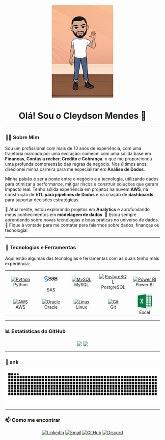 <div align="center">
  <img src="https://github.com/CleydsonMendes/CleydsonMendes/blob/main/avatar.jpg?raw=true" width="200px" alt="Avatar do Cleydson Mendes"/>
  <h1>Olá! Sou o Cleydson Mendes 👋</h1>
</div>

---

### 👨‍💻 Sobre Mim

Sou um profissional com mais de 10 anos de experiência, com uma trajetória marcada por uma evolução: comecei com uma sólida base em **Finanças, Contas a recber, Crédito e Cobrança**, o que me proporcionou uma profunda compreensão das regras de negócio. Nos últimos anos, direcionei minha carreira para me especializar em **Análise de Dados**.

Minha paixão é ser a ponte entre o negócio e a tecnologia, utilizando dados para otimizar a performance, mitigar riscos e construir soluções que geram impacto real. Tenho sólida experiência em projetos na nuvem **AWS**, na construção de **ETL para pipelines de Dados** e na criação de **dashboards** para suportar decisões estratégicas.

🔭 Atualmente, estou explorando projetos em **Analytics** e aprofundando meus conhecimentos em **modelagem de dados**.
🌱 Estou sempre aprendendo sobre novas tecnologias e boas práticas no universo de dados.
💬 Fique à vontade para me contatar para falarmos sobre dados, finanças ou tecnologia!

---

### 🚀 Tecnologias e Ferramentas

Aqui estão algumas das tecnologias e ferramentas com as quais tenho mais experiência:

<table align="center">
  <tr>
    <td align="center" width="96">
      <a href="https://www.python.org" target="_blank">
        <img src="https://cdn.jsdelivr.net/gh/devicons/devicon/icons/python/python-original.svg" width="48" height="48" alt="Python" />
      </a>
      <br>Python
    </td>
    <td align="center" width="96">
      <a href="https://www.sas.com" target="_blank">
        <img src="https://github.com/CleydsonMendes/CleydsonMendes/blob/main/sas.png" width="48" height="48" alt="SAS" />
      </a>
      <br>SAS
    </td>
    <td align="center" width="96">
      <a href="https://dev.mysql.com/doc/" target="_blank">
        <img src="https://cdn.jsdelivr.net/gh/devicons/devicon/icons/mysql/mysql-original-wordmark.svg" width="48" height="48" alt="MySQL" />
      </a>
      <br>MySQL
    </td>
    <td align="center" width="96">
      <a href="https://www.postgresql.org" target="_blank">
        <img src="https://cdn.jsdelivr.net/gh/devicons/devicon/icons/postgresql/postgresql-original-wordmark.svg" width="48" height="48" alt="PostgreSQL" />
      </a>
      <br>PostgreSQL
    </td>
     <td align="center" width="96">
      <a href="https://powerbi.microsoft.com/" target="_blank">
        <img src="https://raw.githubusercontent.com/microsoft/PowerBI-Icons/main/SVG/Power-BI.svg" width="48" height="48" alt="Power BI" />
      </a>
      <br>Power BI
    </td>
  </tr>
  <tr>
    <td align="center" width="96">
      <a href="https://aws.amazon.com/" target="_blank">
        <img src="https://cdn.jsdelivr.net/gh/devicons/devicon/icons/amazonwebservices/amazonwebservices-original-wordmark.svg" width="48" height="48" alt="AWS" />
      </a>
      <br>AWS
    </td>
    <td align="center" width="96">
      <a href="https://www.oracle.com/" target="_blank">
        <img src="https://cdn.jsdelivr.net/gh/devicons/devicon/icons/oracle/oracle-original.svg" width="48" height="48" alt="Oracle" />
      </a>
      <br>Oracle
    </td>
    <td align="center" width="96">
      <a href="https://www.linux.org/" target="_blank">
        <img src="https://cdn.jsdelivr.net/gh/devicons/devicon/icons/linux/linux-original.svg" width="48" height="48" alt="Linux" />
      </a>
      <br>Linux
    </td>
    <td align="center" width="96">
      <a href="https://git-scm.com/" target="_blank">
        <img src="https://cdn.jsdelivr.net/gh/devicons/devicon/icons/git/git-original.svg" width="48" height="48" alt="Git" />
      </a>
      <br>Git
    </td>
    <td align="center" width="96">
      <a href="https://www.microsoft.com/pt-br/microsoft-365/excel" target="_blank">
        <img src="https://github.com/CleydsonMendes/CleydsonMendes/blob/main/excel.jpeg" width="48" height="48" alt="Excel" />
      </a>
      <br>Excel
    </td>
  </tr>
</table>

---

### 📊 Estatísticas do GitHub

<p align="center">
  <img height="150em" src="https://github-readme-stats.vercel.app/api?username=CleydsonMendes&show_icons=true&theme=dracula&include_all_commits=true&count_private=true"/>
  <img height="150em" src="https://github-readme-stats.vercel.app/api/top-langs/?username=CleydsonMendes&layout=compact&langs_count=7&theme=dracula"/>
</p>

---

### 🐍 snk

<div align="center">
  <img src="https://github.com/CleydsonMendes/CleydsonMendes/blob/output/github-contribution-grid-snake.svg" alt="snake">
</div>

---

### 📫 Como me encontrar

<p align="center">
  <a href="https://www.linkedin.com/in/cleydsonmendes/" target="_blank"><img src="https://img.shields.io/badge/LinkedIn-0077B5?style=for-the-badge&logo=linkedin&logoColor=white" alt="LinkedIn"></a>
  <a href="mailto:cleydsonsp@hotmail.com" target="_blank"><img src="https://img.shields.io/badge/Email-0078D4?style=for-the-badge&logo=microsoft-outlook&logoColor=white" alt="Email"></a>
  <a href="https://github.com/CleydsonMendes" target="_blank"><img src="https://img.shields.io/badge/GitHub-181717?style=for-the-badge&logo=github&logoColor=white" alt="GitHub"></a>
  <a href="https://discordapp.com/users/cleydsonmendes" target="_blank"><img src="https://img.shields.io/badge/Discord-5865F2?style=for-the-badge&logo=discord&logoColor=white" alt="Discord"></a>
</p>
